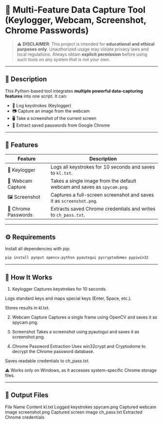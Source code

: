 # 🔐 Multi-Feature Data Capture Tool (Keylogger, Webcam, Screenshot, Chrome Passwords)

> ⚠️ **DISCLAIMER**: This project is intended for **educational and ethical purposes only**. Unauthorized usage may violate privacy laws and local regulations. Always obtain **explicit permission** before using such tools on any system that is not your own.

---

## 🧠 Description

This Python-based tool integrates **multiple powerful data-capturing features** into one script. It can:
- 🧾 Log keystrokes (Keylogger)
- 📷 Capture an image from the webcam
- 🖥️ Take a screenshot of the current screen
- 🔐 Extract saved passwords from Google Chrome

---

## 🚀 Features

| Feature            | Description                                                                 |
|--------------------|-----------------------------------------------------------------------------|
| 🎹 Keylogger        | Logs all keystrokes for 10 seconds and saves to `kl.txt`.                  |
| 📸 Webcam Capture   | Takes a single image from the default webcam and saves as `spycam.png`.    |
| 🖼️ Screenshot        | Captures a full-screen screenshot and saves it as `screenshot.png`.        |
| 🔑 Chrome Passwords | Extracts saved Chrome credentials and writes to `ch_pass.txt`.             |

---

## ⚙️ Requirements

Install all dependencies with pip:

```bash
pip install pynput opencv-python pyautogui pycryptodomex pypiwin32
```

---

## 🧰 How It Works
1. Keylogger
Captures keystrokes for 10 seconds.

Logs standard keys and maps special keys (Enter, Space, etc.).

Stores results in kl.txt.

2. Webcam Capture
Captures a single frame using OpenCV and saves it as spycam.png.

3. Screenshot
Takes a screenshot using pyautogui and saves it as screenshot.png.

4. Chrome Password Extraction
Uses win32crypt and Cryptodome to decrypt the Chrome password database.

Saves readable credentials to ch_pass.txt.

⚠️ Works only on Windows, as it accesses system-specific Chrome storage files.

---

## 📂 Output Files
File Name	Content
kl.txt	Logged keystrokes
spycam.png	Captured webcam image
screenshot.png	Captured screen image
ch_pass.txt	Extracted Chrome credentials

